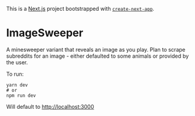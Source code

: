 This is a [Next.js](https://nextjs.org/) project bootstrapped with [`create-next-app`](https://github.com/vercel/next.js/tree/canary/packages/create-next-app).

# ImageSweeper

A minesweeper variant that reveals an image as you play. Plan to scrape subreddits for an image - either defaulted to some animals or provided by the user.

To run:
```
yarn dev
# or
npm run dev
```
Will default to [http://localhost:3000](http://localhost:3000)